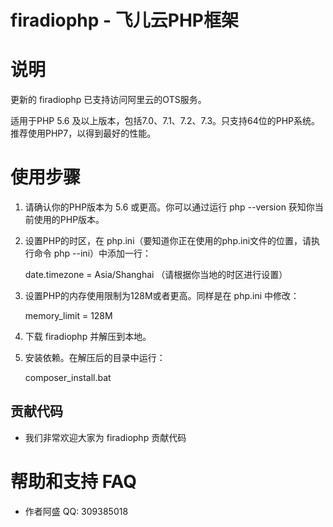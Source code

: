 firadiophp - 飞儿云PHP框架
==================================

# 说明

更新的 firadiophp 已支持访问阿里云的OTS服务。

适用于PHP 5.6 及以上版本，包括7.0、7.1、7.2、7.3。只支持64位的PHP系统。推荐使用PHP7，以得到最好的性能。

# 使用步骤

1. 请确认你的PHP版本为 5.6 或更高。你可以通过运行 php --version 获知你当前使用的PHP版本。

2. 设置PHP的时区，在 php.ini（要知道你正在使用的php.ini文件的位置，请执行命令 php --ini）中添加一行：

   date.timezone = Asia/Shanghai  （请根据你当地的时区进行设置）

3. 设置PHP的内存使用限制为128M或者更高。同样是在 php.ini 中修改：

   memory_limit = 128M

4. 下载 firadiophp 并解压到本地。

5. 安装依赖。在解压后的目录中运行： 

   composer_install.bat

## 贡献代码
 - 我们非常欢迎大家为 firadiophp 贡献代码

# 帮助和支持 FAQ

 - 作者阿盛 QQ: 309385018
 

